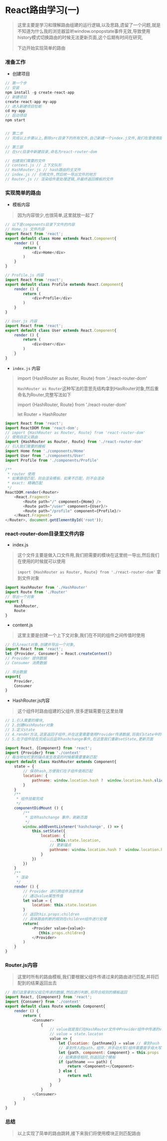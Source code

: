 # React路由学习(一)

> 这里主要是学习和理解路由组建的运行逻辑,以及思路,遗留了一个问题,就是不知道为什么我的浏览器监听window.onpopstate事件无效,导致使用history模式切换路由的时候无法更新页面,这个后期有时间在研究,
>
> 下边开始实现简单的路由

### 准备工作

- 创建项目

```javascript
// 第一个步
// 安装
npm install -g create-react-app
// 新建项目
create-react-app my-app
// 进入新建项目牡蛎
cd my-app
// 启动项目
npm start


// 第二步
// 完成以上步骤以上,删除src目录下的所有文件,自己新建一个index.j文件,我们在里使用路由,文件少了可以减少我们的干扰

// 第三部
// 在src目录中新建目录,命名为react-router-dom

// 创建我们需要的文件
// context.js // 上下文队形
// HashRouter.js // hash路由的主文件
// index.js // 引用文件,然后统一导出文件的地方
// Router.js // 渲染组件是处理逻辑,并最终返回模板的文件
```

### 实现简单的路由

- 模板内容

> 因为内容很少,也很简单,这里就放一起了

```javascript
// 以下是components目录下文件的内容
// Home.js 文件内容
import React from 'react';
export default class Home extends React.Component{
    render () {
        return (
            <div>Home</div>
        )
    }
}

// Profile.js 内容
import React from 'react';
export default class Profile extends React.Component{
    render () {
        return (
            <div>Profile</div>
        )
    }
}

// User.js 内容
import React from 'react';
export default class User extends React.Component{
    render () {
        return (
            <div>User</div>
        )
    }
}
```



- `index.js` 内容

> import {HashRouter as Router, Route} from './react-router-dom'
>
> `HashRouter as Router`这种写法的意思先结构拿到HasRouter对象,然后重命名为Router,完整写法如下
>
> import {HashRouter, Route} from './react-router-dom'
>
> let Router = HashRouter

```javascript
import React from 'react';
import ReactDOM from 'react-dom';
// import {HashRouter as Router, Route} from 'react-router-dom'
// 使用自定义路由
import {HashRouter as Router, Route} from './react-router-dom'
// 引入我们需要的模板
import Home from './components/Home'
import User from './components/User'
import Profile from './components/Profile'

/**
 * router 使用
 * 如果路径匹配，则会渲染模板，如果不匹配，则不会渲染
 * exact: 精确匹配
 */
ReactDOM.render(<Router>
    <React.Fragment>
        <Route path="/" component={Home} />
        <Route path="/user" component={User}/>
        <Route path="/profile" component={Profile}/>
    </React.Fragment>
</Router>, document.getElementById('root'));

```

### react-router-dom目录里文件内容

- index.js

> 这个文件主要是做入口文件用,我们把需要的模块在这里统一导出,然后我们在使用的时候就可以使用
>
> `import {HashRouter as Router, Route} from './react-router-dom'` 拿到文件对象

```javascript
import HashRouter from './HashRouter'
import Route from './Router'
// 导出一个对象
export {
    HashRouter,
    Route
}
```

- content.js

> 这里主要是创建一个上下文对象,我们在不同的组件之间传值时使用

```javascript
// 引入react对象,创建并导出一个对象,
import React from 'react';
let {Provider, Consumer} = React.createContext()
// Provider 提供数据
// Consumer 消费数据

// 导出数据
export{
    Provider,
    Consumer
}

```

- HashRouter.js内容

>这个组件时路由组建的父组件,很多逻辑需要在这里处理

```javascript
// 1.引入需要的模块,
// 2.创建HashRouter对象
// 3.定义state
// 4.render方法,这里返回子组件,并在这里需要使用Provider传递数据,将我们state中的location对象传递下去,给子组件使用
// 5.在子组件挂在完成以后监听hashchange事件,在这里我们重新setState,更新页面

import React, {Component} from 'react';
import {Provider} from './context'
// 每当地址栏里的锚点发生改变的时候都需要重新匹配
export default class HashRouter extends Component{
    state = {
        // 保存hash,方便我们在子组件使用匹配
        location: {
            pathname: window.location.hash ?  window.location.hash.slice(1) : '/'
        }
    }
    /**
     * 组件挂载完成
     */
    componentDidMount () {
        /**
         * 监听hashchange 事件，刷新页面
         */
        window.addEventListener('hashchange', () => {
            this.setState({
                location: {
                    ...this.state.location,
                    // 更新锚点
                    pathname: window.location.hash ?  window.location.hash.slice(1) : '/'
                }
            })
        })
    }
    /**
     * 渲染
     */
    render () {
        // Provider 进行跨组件消息传递
        // 通过value属性传值
        let value = {
            location: this.state.location
        }
        // 返回this.props.children
        // 具体路由判断的规则在children组件进行处理
        return(
            <Provider value={value}>
               {this.props.children}
            </Provider>
        )
    }
}
```

### Router.js内容

> 这里时所有的路由模板,我们要根据父组件传递过来的路由进行匹配,并将匹配到的结果返回出去

```javascript
// 我们这里拿到父组见传递的数据,然后进行判断,将符合规则的模板返回
import React, {Component} from 'react';
import {Consumer} from './context'
export default class Route extends Component{
    render () {
        return (
            <Consumer>
                {
                    // value就是我们在HashRouter文件中Provider组件中传递的value值,
                    // value = state.locaton
                    value => {
                        let {location: {pathname}} = value // 拿到hash 进行比较
                        // 拿到传入的path，组件，并手动大写(组件需要首字母大写)
                        let {path, component: Component} = this.props
            			// 如果路径相同,则返回这个模板
                        if (pathname === path) {
                            return <Component></Component>
                        } else {
                            return null
                        }
                    }
                }
            </Consumer>
        )
    }
}
```

### 总结

> 以上实现了简单的路由跳转,接下来我们将使用模块正则匹配路由